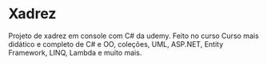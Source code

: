 # Xadrez
Projeto de xadrez em console com C# da udemy.
Feito no curso Curso mais didático e completo de C# e OO,
	coleções, UML, ASP.NET, Entity Framework, LINQ, Lambda e muito mais.
